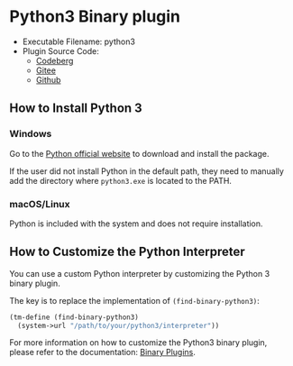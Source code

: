# Python3 Binary plugin
+ Executable Filename: python3
+ Plugin Source Code:
  - [Codeberg](https://codeberg.org/XmacsLabs/mogan/src/branch/branch-1.2/TeXmacs/plugins/binary/progs/binary/python3.scm)
  - [Gitee](https://gitee.com/XmacsLabs/mogan/blob/branch-1.2/TeXmacs/plugins/binary/progs/binary/python3.scm)
  - [Github](https://github.com/XmacsLabs/mogan/blob/branch-1.2/TeXmacs/plugins/binary/progs/binary/python3.scm)

## How to Install Python 3

### Windows
Go to the [Python official website](https://www.python.org) to download and install the package.

If the user did not install Python in the default path, they need to manually add the directory where `python3.exe` is located to the PATH.

### macOS/Linux
Python is included with the system and does not require installation.

## How to Customize the Python Interpreter
You can use a custom Python interpreter by customizing the Python 3 binary plugin.

The key is to replace the implementation of `(find-binary-python3)`:

```scheme
(tm-define (find-binary-python3)
  (system->url "/path/to/your/python3/interpreter"))
```

For more information on how to customize the Python3 binary plugin, please refer to the documentation: [Binary Plugins](plugin_binary.md).